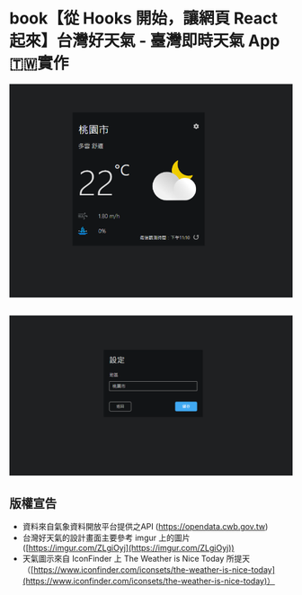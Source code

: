 # book【從 Hooks 開始，讓網頁 React 起來】台灣好天氣 - 臺灣即時天氣 App 🇹🇼實作

![image](https://github.com/funpi89/react_realtime_weather_app/blob/master/src/images/info.PNG)
##
![image](https://github.com/funpi89/react_realtime_weather_app/blob/master/src/images/setting.PNG)

## 版權宣告
- 資料來自氣象資料開放平台提供之API (https://opendata.cwb.gov.tw)
- 台灣好天氣的設計畫面主要參考 imgur 上的圖片 ([https://imgur.com/ZLgiOyj](https://imgur.com/ZLgiOyj))
- 天氣圖示來自 IconFinder 上 The Weather is Nice Today 所提天（[https://www.iconfinder.com/iconsets/the-weather-is-nice-today](https://www.iconfinder.com/iconsets/the-weather-is-nice-today)）
